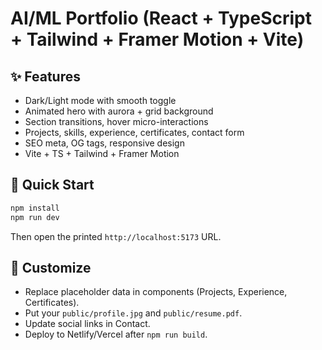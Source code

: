 # AI/ML Portfolio (React + TypeScript + Tailwind + Framer Motion + Vite)

## ✨ Features
- Dark/Light mode with smooth toggle
- Animated hero with aurora + grid background
- Section transitions, hover micro-interactions
- Projects, skills, experience, certificates, contact form
- SEO meta, OG tags, responsive design
- Vite + TS + Tailwind + Framer Motion

## 🚀 Quick Start
```bash
npm install
npm run dev
```
Then open the printed `http://localhost:5173` URL.

## 🧩 Customize
- Replace placeholder data in components (Projects, Experience, Certificates).
- Put your `public/profile.jpg` and `public/resume.pdf`.
- Update social links in Contact.
- Deploy to Netlify/Vercel after `npm run build`.
